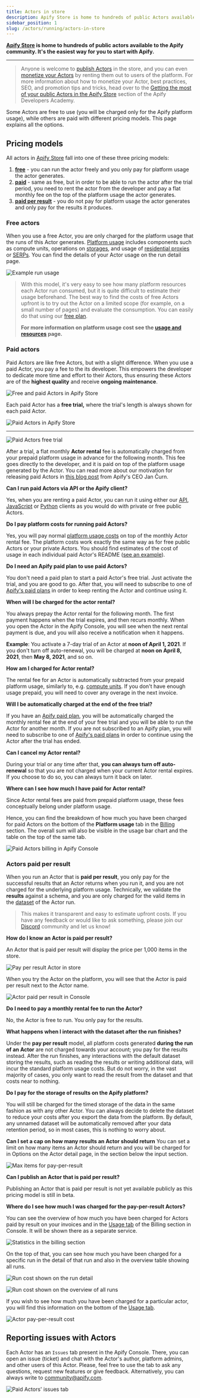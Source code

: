 ```yaml
---
title: Actors in store
description: Apify Store is home to hundreds of public Actors available to the Apify community.
sidebar_position: 1
slug: /actors/running/actors-in-store
---
```


**[Apify Store](https://apify.com/store) is home to hundreds of public actors available to the Apify community. It's the easiest way for you to start with Apify.**

---

> Anyone is welcome to [publish Actors](/platform/actors/publishing) in the store, and you can even [monetize your Actors](/platform/actors/publishing/monetize) by renting them out to users of the platform. For more information about how to monetize your Actor, best practices, SEO, and promotion tips and tricks, head over to the [Getting the most of your public Actors in the Apify Store](/academy/get-most-of-actors) section of the Apify Developers Academy.


Some Actors are free to use (you will be charged only for the Apify platform usage), while others are paid with different pricing models. This page explains all the options.

## Pricing models

All actors in [Apify Store](https://apify.com/store) fall into one of these three pricing models:

1. [**free**](#free-actors) - you can run the actor freely and you only pay for platform usage the actor generates.
2. [**paid**](#paid-actors) - same as free, but in order to be able to run the actor after the trial period, you need to rent the actor from the developer and pay a flat monthly fee on the top of the platform usage the actor generates.
3. [**paid per result**](#actors-paid-per-result) - you do not pay for platform usage the actor generates and only pay for the results it produces.

### Free actors

When you use a free Actor, you are only charged for the platform usage that the runs of this Actor generates. [Platform usage](./usage_and_resources.md) includes components such as compute units, operations on [storages](/platform/storage), and usage of [residential proxies](/platform/proxy/residential-proxy) or [SERPs](/platform/proxy/google-serp-proxy). You can find the details of your Actor usage on the run detail page.

![Example run usage](./images/store/example_run_usage.png)

> With this model, it's very easy to see how many platform resources each Actor run consumed, but it is quite difficult to estimate their usage beforehand. The best way to find the costs of free Actors upfront is to try out the Actor on a limited scope (for example, on a small number of pages) and evaluate the consumption. You can easily do that using our [free plan](https://apify.com/pricing).
>
> **For more information on platform usage cost see the [usage and resources](./usage_and_resources.md) page.**


### Paid actors

Paid Actors are like free Actors, but with a slight difference. When you use a paid Actor, you pay a fee to the its developer. This empowers the developer to dedicate more time and effort to their Actors, thus ensuring these Actors are of the **highest quality** and receive **ongoing maintenance**.

![Free and paid Actors in Apify Store](./images/store/free_vs_paid_actors.png)

Each paid Actor has a **free trial,** where the trial's length is always shown for each paid Actor.

![Paid Actors in Apify Store](./images/store/paid-actors-store.png)

---

![Paid Actors free trial](./images/store/paid-actors-trial.png)

After a trial, a flat monthly **Actor rental** fee is automatically charged from your prepaid platform usage in advance for the following month. This fee goes directly to the developer, and it is paid on top of the platform usage generated by the Actor. You can read more about our motivation for releasing paid Actors in [this blog post](https://blog.apify.com/make-regular-passive-income-developing-web-automation-actors-b0392278d085/) from Apify's CEO Jan Čurn.

**Can I run paid Actors via API or the Apify client?**

Yes, when you are renting a paid Actor, you can run it using either our [API](/api/v2), [JavaScript](/api/client/js) or [Python](/api/client/python) clients as you would do with private or free public Actors.

**Do I pay platform costs for running paid Actors?**

Yes, you will pay normal [platform usage costs](https://apify.com/pricing/actors) on top of the monthly Actor rental fee. The platform costs work exactly the same way as for free public Actors or your private Actors. You should find estimates of the cost of usage in each individual paid Actor's README ([see an example](https://apify.com/drobnikj/crawler-google-places#how-much-will-it-cost)).

**Do I need an Apify paid plan to use paid Actors?**

You don't need a paid plan to start a paid Actor's free trial. Just activate the trial, and you are good to go. After that, you will need to subscribe to one of [Apify's paid plans](https://apify.com/pricing) in order to keep renting the Actor and continue using it.

**When will I be charged for the actor rental?**

You always prepay the Actor rental for the following month. The first payment happens when the trial expires, and then recurs monthly. When you open the Actor in the Apify Console, you will see when the next rental payment is due, and you will also receive a notification when it happens.

**Example**: You activate a 7-day trial of an Actor at **noon of April 1, 2021**. If you don't turn off auto-renewal, you will be charged at **noon on April 8, 2021**, then **May 8, 2021**, and so on.

**How am I charged for Actor rental?**

The rental fee for an Actor is automatically subtracted from your prepaid platform usage, similarly to, e.g. [compute units](./usage_and_resources.md). If you don't have enough usage prepaid, you will need to cover any overage in the next invoice.

**Will I be automatically charged at the end of the free trial?**

If you have an [Apify paid plan](https://apify.com/pricing), you will be automatically charged the monthly rental fee at the end of your free trial and you will be able to run the Actor for another month. If you are not subscribed to an Apify plan, you will need to subscribe to one of [Apify's paid plans](https://apify.com/pricing) in order to continue using the Actor after the trial has ended.

**Can I cancel my Actor rental?**

During your trial or any time after that, **you can always turn off auto-renewal** so that you are not charged when your current Actor rental expires. If you choose to do so, you can always turn it back on later.

**Where can I see how much I have paid for Actor rental?**

Since Actor rental fees are paid from prepaid platform usage, these fees conceptually belong under platform usage.

Hence, you can find the breakdown of how much you have been charged for paid Actors on the bottom of the **Platform usage** tab in the [Billing](https://console.apify.com/billing) section. The overall sum will also be visible in the usage bar chart and the table on the top of the same tab.

![Paid Actors billing in Apify Console](./images/store/paid-actors-billing.png)

### Actors paid per result

When you run an Actor that is **paid per result**, you only pay for the successful results that an Actor returns when you run it, and you are not charged for the underlying platform usage. Technically, we validate the **results** against a schema, and you are only charged for the valid items in the [dataset](https://docs.apify.com/platform/storage/dataset) of the Actor run.

> This makes it transparent and easy to estimate upfront costs. If you have any feedback or would like to ask something, please join our [Discord](https://discord.gg/qkMS6pU4cF) community and let us know!

<!-- TODO - add a bit about the ability to set the maximum limits Actor should return -->

**How do I know an Actor is paid per result?**

An Actor that is paid per result will display the price per 1,000 items in the store.

![Pay per result Actor in store](./images/store/pay_per_result_actor_store_card.png)

When you try the Actor on the platform, you will see that the Actor is paid per result next to the Actor name.

![Actor paid per result in Console](./images/store/console_pay_per_result_tag.png)

**Do I need to pay a monthly rental fee to run the Actor?**

No, the Actor is free to run. You only pay for the results.

**What happens when I interact with the dataset after the run finishes?**

Under the **pay per result** model, all platform costs generated **during the run of an Actor** are not charged towards your account; you pay for the results instead. After the run finishes, any interactions with the default dataset storing the results, such as reading the results or writing additional data, will incur the standard platform usage costs. But do not worry, in the vast majority of cases, you only want to read the result from the dataset and that costs near to nothing.

**Do I pay for the storage of results on the Apify platform?**

You will still be charged for the timed storage of the data in the same fashion as with any other Actor. You can always decide to delete the dataset to reduce your costs after you export the data from the platform. By default, any unnamed dataset will be automatically removed after your data retention period, so in most cases, this is nothing to worry about.

**Can I set a cap on how many results an Actor should return**
You can set a limit on how many items an Actor should return and you will be charged for in Options on the Actor detail page, in the section below the input section.

![Max items for pay-per-result](./images/store/pay_per_result_max_items.png)

**Can I publish an Actor that is paid per result?**

Publishing an Actor that is paid per result is not yet available publicly as this pricing model is still in beta.

**Where do I see how much I was charged for the pay-per-result Actors?**

You can see the overview of how much you have been charged for Actors paid by result on your invoices and in the [Usage tab](https://console.apify.com/billing) of the Billing section in Console. It will be shown there as a separate service.

![Statistics in the billing section](./images/store/pay_per_result_billing_usage_section.png)

On the top of that, you can see how much you have been charged for a specific run in the detail of that run and also in the overview table showing all runs.

![Run cost shown on the run detail](./images/store/pay_per_result_run_detail.png)

![Run cost shown on the overview of all runs](./images/store/pay_per_result_run_list.png)

If you wish to see how much you have been charged for a particular actor, you will find this information
on the bottom of the [Usage tab](https://console.apify.com/billing).

![Actor pay-per-result cost](./images/store/pay_per_result_actor_items.png)

## Reporting issues with Actors

Each Actor has an `Issues` tab present in the Apify Console. There, you can open an issue (ticket) and chat with the Actor's author, platform admins,
and other users of this Actor. Please, feel free to use the tab to ask any questions, request new features or give feedback. Alternatively, you can
always write to [community@apify.com](mailto:community@apify.com).

![Paid Actors' issues tab](./images/store/paid-actors-issues-tab.png)
